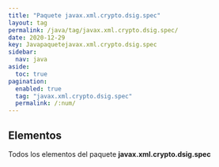 ```yaml
---
title: "Paquete javax.xml.crypto.dsig.spec"
layout: tag
permalink: /java/tag/javax.xml.crypto.dsig.spec/
date: 2020-12-29
key: Javapaquetejavax.xml.crypto.dsig.spec
sidebar: 
  nav: java
aside: 
  toc: true
pagination: 
  enabled: true
  tag: "javax.xml.crypto.dsig.spec"
  permalink: /:num/
---
```


<h2>Elementos</h2>
Todos los elementos del paquete <strong>javax.xml.crypto.dsig.spec</strong>
